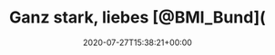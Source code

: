 ---
retweeted: false
source: <a href="https://about.twitter.com/products/tweetdeck" rel="nofollow">TweetDeck</a>
entities:
  hashtags: []
  symbols: []
  user_mentions:
  - name: Bundesministerium des Innern und für Heimat
    screen_name: BMI_Bund
    indices:
    - '19'
    - '28'
    id_str: '588242800'
    id: '588242800'
  urls:
  - url: https://t.co/phAlDQhehC
    expanded_url: https://bit.ly/3f8Crj4
    display_url: bit.ly/3f8Crj4
    indices:
    - '29'
    - '52'
  - url: https://t.co/8Ctm5bIe33
    expanded_url: https://twitter.com/bundesedit/status/1287773434152460289
    display_url: twitter.com/bundesedit/sta…
    indices:
    - '53'
    - '76'
display_text_range:
- '0'
- '76'
favorite_count: '0'
id_str: '1287774332140367872'
truncated: false
retweet_count: '0'
id: '1287774332140367872'
possibly_sensitive: false
created_at: Mon Jul 27 15:38:21 +0000 2020
favorited: false
full_text: Ganz stark, liebes [@BMI_Bund](https://twitter.com/BMI_Bund)
lang: de
quote_url: https://twitter.com/bundesedit/status/1287773434152460289
tags:
- pesos:twitter
date: '2020-07-27T15:38:21+00:00'
src: https://twitter.com/bascht/status/1287774332140367872
original_url: https://twitter.com/bascht/status/1287774332140367872
type: twitter_tweet
text: Ganz stark, liebes [@BMI_Bund](https://twitter.com/BMI_Bund)
title: Ganz stark, liebes [@BMI_Bund](

---
